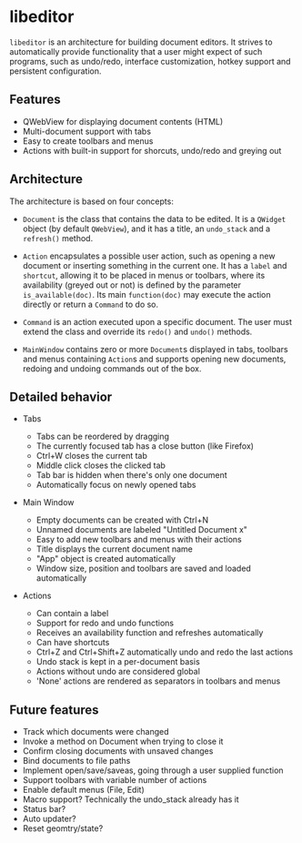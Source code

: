 libeditor
=========

`libeditor` is an architecture for building document editors. It strives to
automatically provide functionality that a user might expect of such programs,
such as undo/redo, interface customization, hotkey support and persistent
configuration.


Features
---------

- QWebView for displaying document contents (HTML)
- Multi-document support with tabs
- Easy to create toolbars and menus
- Actions with built-in support for shorcuts, undo/redo and greying out


Architecture
------------

The architecture is based on four concepts:

- `Document` is the class that contains the data to be edited. It is a `QWidget`
  object (by default `QWebView`), and it has a title, an `undo_stack` and a
  `refresh()` method.

- `Action` encapsulates a possible user action, such as opening a new document
  or inserting something in the current one. It has a `label` and `shortcut`, 
  allowing it to be placed in menus or toolbars, where its availability (greyed
  out or not) is defined by the parameter `is_available(doc)`. Its main
  `function(doc)` may execute the action directly or return a `Command` to do
  so.

- `Command` is an action executed upon a specific document. The user must
  extend the class and override its `redo()` and `undo()` methods.

- `MainWindow` contains zero or more `Document`s displayed in tabs, toolbars
  and menus containing `Action`s and supports opening new documents, redoing
  and undoing commands out of the box.


Detailed behavior
-----------------

- Tabs
  - Tabs can be reordered by dragging
  - The currently focused tab has a close button (like Firefox)
  - Ctrl+W closes the current tab
  - Middle click closes the clicked tab
  - Tab bar is hidden when there's only one document
  - Automatically focus on newly opened tabs
  
- Main Window
  - Empty documents can be created with Ctrl+N
  - Unnamed documents are labeled "Untitled Document x"
  - Easy to add new toolbars and menus with their actions
  - Title displays the current document name
  - "App" object is created automatically
  - Window size, position and toolbars are saved and loaded automatically
  
- Actions
  - Can contain a label
  - Support for redo and undo functions
  - Receives an availability function and refreshes automatically
  - Can have shortcuts
  - Ctrl+Z and Ctrl+Shift+Z automatically undo and redo the last actions
  - Undo stack is kept in a per-document basis
  - Actions without undo are considered global
  - 'None' actions are rendered as separators in toolbars and menus


Future features
---------------

- Track which documents were changed
- Invoke a method on Document when trying to close it
- Confirm closing documents with unsaved changes
- Bind documents to file paths
- Implement open/save/saveas, going through a user supplied function
- Support toolbars with variable number of actions
- Enable default menus (File, Edit)
- Macro support? Technically the undo_stack already has it
- Status bar?
- Auto updater?
- Reset geomtry/state?
